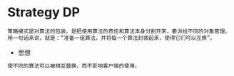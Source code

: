# Strategy DP
```md
策略模式是对算法的包装，是把使用算法的责任和算法本身分割开来，委派给不同的对象管理。
用一句话来说，就是：“准备一组算法，并将每一个算法封装起来，使得它们可以互换”。
```
* 思想
```md
使不同的算法可以被相互替换，而不影响客户端的使用。
```
